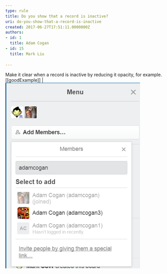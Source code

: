 ```yaml
---
type: rule
title: Do you show that a record is inactive?
uri: do-you-show-that-a-record-is-inactive
created: 2017-06-27T17:51:11.0000000Z
authors:
- id: 1
  title: Adam Cogan
- id: 15
  title: Mark Liu

---
```


Make it clear when a record is inactive by reducing it opacity, for example.
 <br>
[[goodExample]]
| ![Microsoft Teams clearly shows inactive users](inactive-record.png)
